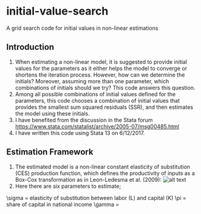 # initial-value-search
A grid search code for initial values in non-linear estimations

## Introduction
1.	When estimating a non-linear model, it is suggested to provide initial values for the parameters as it either helps the model to converge or shortens the iteration process. However, how can we determine the initials? Moreover, assuming more than one parameter, which combinations of initials should we try? This code answers this question.
2.	Among all possible combinations of initial values defined for the parameters, this code chooses a combination of initial values that provides the smallest sum squared residuals (SSR), and then estimates the model using these initials.
3.	I have benefited from the discussion in the Stata forum https://www.stata.com/statalist/archive/2005-07/msg00485.html
4.	I have written this code using Stata 13 on 6/12/2017.

## Estimation Framework
1.	The estimated model is a non-linear constant elasticity of substitution (CES) production function, which defines the productivity of inputs as a Box-Cox transformation as in Leon-Ledesma et al. (2009):
![alt text]( https://github.com/selenandic/initial-value-search/blob/master/Equation_CES.PNG)
2.	Here there are six parameters to estimate;

\sigma  = elasticity of substitution between labor (L) and capital (K)
\pi = share of capital in national income
\gamma  =


